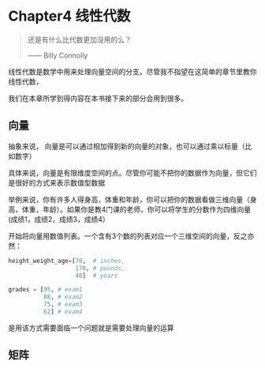 # Chapter4 线性代数

> 还是有什么比代数更加没用的么？
>
> —— Billy Connolly

线性代数是数学中用来处理向量空间的分支。尽管我不指望在这简单的章节里教你线性代数，

我们在本章所学到得内容在本书接下来的部分会用到很多。

## 向量
抽象来说， 向量是可以通过相加得到新的向量的对象，也可以通过乘以标量（比如数字）

具体来说，向量是有限维度空间的点。尽管你可能不把你的数据作为向量，但它们是很好的方式来表示数值型数据

举例来说，你有许多人得身高，体重和年龄，你可以把你的数据看做三维向量（身高，体重，年龄）。如果你是教4门课的老师，你可以将学生的分数作为四维向量(成绩1，成绩2，成绩3，成绩4）

开始将向量用数值列表。一个含有3个数的列表对应一个三维空间的向量，反之亦然：

```python
height_weight_age=[70,  # inches,
                   170, # pounds,
                   40]  # years

grades = [95, # exam1
          88, # exam2
          75, # exam3
          62] # exam4
```

是用该方式需要面临一个问题就是需要处理向量的运算
## 矩阵